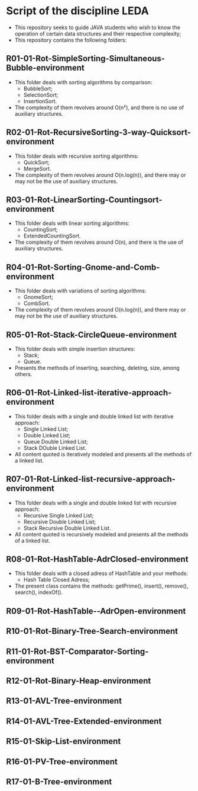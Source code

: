 # Script of the discipline LEDA

- This repository seeks to guide JAVA students who wish to know the operation of certain data structures and their respective complexity;
- This repository contains the following folders:

## R01-01-Rot-SimpleSorting-Simultaneous-Bubble-environment
- This folder deals with sorting algorithms by comparison:
  * BubbleSort;
  * SelectionSort;
  * InsertionSort.
- The complexity of them revolves around O(n²), and there is no use of auxiliary structures.

## R02-01-Rot-RecursiveSorting-3-way-Quicksort-environment
- This folder deals with recursive sorting algorithms:
  * QuickSort;
  * MergeSort.
- The complexity of them revolves around O(n.log(n)), and there may or may not be the use of auxiliary structures.

## R03-01-Rot-LinearSorting-Countingsort-environment
- This folder deals with linear sorting algorithms:
  * CountingSort;
  * ExtendedCountingSort.
- The complexity of them revolves around O(n), and there is the use of auxiliary structures.

## R04-01-Rot-Sorting-Gnome-and-Comb-environment
- This folder deals with variations of sorting algorithms:
  * GnomeSort;
  * CombSort.
- The complexity of them revolves around O(n.log(n)), and there may or may not be the use of auxiliary structures.

## R05-01-Rot-Stack-CircleQueue-environment
- This folder deals with simple insertion structures:
  * Stack;
  * Queue.
- Presents the methods of inserting, searching, deleting, size, among others.

## R06-01-Rot-Linked-list-iterative-approach-environment
- This folder deals with a single and double linked list with iterative approach:
  * Single Linked List;
  * Double Linked List;
  * Queue Double Linked List;
  * Stack DOuble Linked List.
- All content quoted is iteratively modeled and presents all the methods of a linked list.

## R07-01-Rot-Linked-list-recursive-approach-environment
- This folder deals with a single and double linked list with recursive approach:
  * Recursive Single Linked List;
  * Recursive Double Linked List;
  * Stack Recursive Double Linked List.
- All content quoted is recursively modeled and presents all the methods of a linked list.

## R08-01-Rot-HashTable-AdrClosed-environment
- This folder deals with a closed adress of HashTable and your methods:
  * Hash Table Closed Adress;
- The present class contains the methods: getPrime(), insert(), remove(), search(), indexOf().

## R09-01-Rot-HashTable--AdrOpen-environment

## R10-01-Rot-Binary-Tree-Search-environment

## R11-01-Rot-BST-Comparator-Sorting-environment

## R12-01-Rot-Binary-Heap-environment

## R13-01-AVL-Tree-environment

## R14-01-AVL-Tree-Extended-environment

## R15-01-Skip-List-environment

## R16-01-PV-Tree-environment

## R17-01-B-Tree-environment
